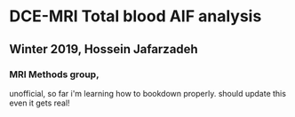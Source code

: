 # DCE-MRI Total blood AIF analysis
## Winter 2019, Hossein Jafarzadeh
### MRI Methods group, 

unofficial, so far i'm learning how to bookdown properly. should update this even it gets real!
